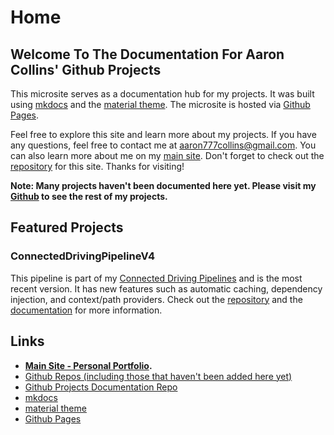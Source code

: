 # Home

## Welcome To The Documentation For Aaron Collins' Github Projects
This microsite serves as a documentation hub for my projects. It was built using [mkdocs](https://www.mkdocs.org/) and the [material theme](https://squidfunk.github.io/mkdocs-material/). The microsite is hosted via [Github Pages](https://pages.github.com/).

Feel free to explore this site and learn more about my projects. If you have any questions, feel free to contact me at [aaron777collins@gmail.com](mailto:aaron777collins@gmail.com). You can also learn more about me on my [main site](https://www.aaroncollins.info/). Don't forget to check out the [repository](https://github.com/aaron777collins/projects) for this site. Thanks for visiting!

**Note: Many projects haven't been documented here yet. Please visit my [Github](https://github.com/aaron777collins?tab=repositories) to see the rest of my projects.**

## Featured Projects
### ConnectedDrivingPipelineV4
This pipeline is part of my [Connected Driving Pipelines](ConnectedDrivingPipelines.html) and is the most recent version. It has new features such as automatic caching, dependency injection, and context/path providers. Check out the [repository](https://github.com/aaron777collins/ConnectedDrivingPipelineV4) and the [documentation](https://www.aaroncollins.info/ConnectedDrivingPipelineV4/) for more information.

## Links
- **[Main Site - Personal Portfolio](https://www.aaroncollins.info/).**
- [Github Repos (including those that haven't been added here yet)](https://github.com/aaron777collins?tab=repositories)
- [Github Projects Documentation Repo](https://github.com/aaron777collins/projects)
- [mkdocs](https://www.mkdocs.org/)
- [material theme](https://squidfunk.github.io/mkdocs-material/)
- [Github Pages](https://pages.github.com/)
